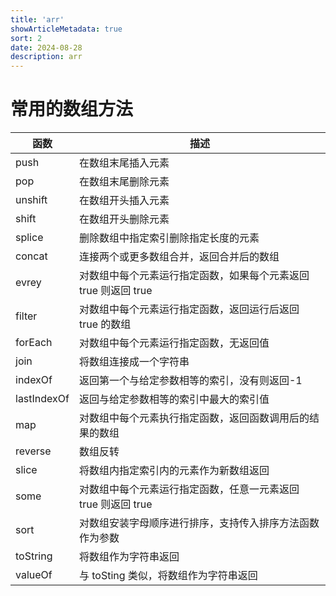 ```yaml
---
title: 'arr'
showArticleMetadata: true
sort: 2
date: 2024-08-28
description: arr
---
```


# 常用的数组方法

| 函数        | 描述                                                            |
| ----------- | --------------------------------------------------------------- |
| push        | 在数组末尾插入元素                                              |
| pop         | 在数组末尾删除元素                                              |
| unshift     | 在数组开头插入元素                                              |
| shift       | 在数组开头删除元素                                              |
| splice      | 删除数组中指定索引删除指定长度的元素                            |
| concat      | 连接两个或更多数组合并，返回合并后的数组                        |
| evrey       | 对数组中每个元素运行指定函数，如果每个元素返回 true 则返回 true |
| filter      | 对数组中每个元素运行指定函数，返回运行后返回 true 的数组        |
| forEach     | 对数组中每个元素运行指定函数，无返回值                          |
| join        | 将数组连接成一个字符串                                          |
| indexOf     | 返回第一个与给定参数相等的索引，没有则返回-1                    |
| lastIndexOf | 返回与给定参数相等的索引中最大的索引值                          |
| map         | 对数组中每个元素执行指定函数，返回函数调用后的结果的数组        |
| reverse     | 数组反转                                                        |
| slice       | 将数组内指定索引内的元素作为新数组返回                          |
| some        | 对数组中每个元素运行指定函数，任意一元素返回 true 则返回 true   |
| sort        | 对数组安装字母顺序进行排序，支持传入排序方法函数作为参数        |
| toString    | 将数组作为字符串返回                                            |
| valueOf     | 与 toSting 类似，将数组作为字符串返回                           |
